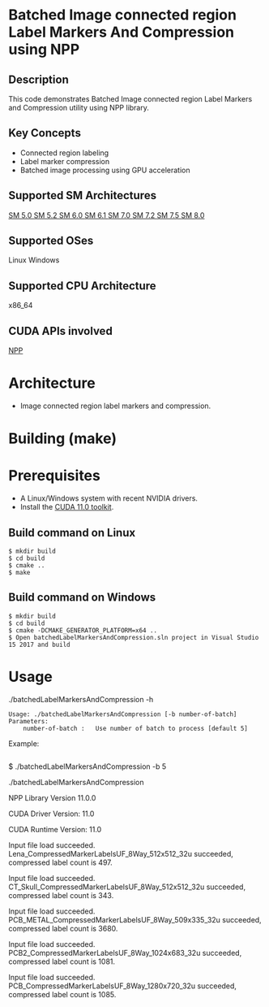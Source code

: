 # Batched Image connected region Label Markers And Compression using NPP

## Description

This code demonstrates Batched Image connected region Label Markers and Compression utility using NPP library.

## Key Concepts
- Connected region labeling  
- Label marker compression  
- Batched image processing using GPU acceleration

## Supported SM Architectures

[SM 5.0 ](https://developer.nvidia.com/cuda-gpus)  [SM 5.2 ](https://developer.nvidia.com/cuda-gpus)  [SM 6.0 ](https://developer.nvidia.com/cuda-gpus)  [SM 6.1 ](https://developer.nvidia.com/cuda-gpus)  [SM 7.0 ](https://developer.nvidia.com/cuda-gpus)  [SM 7.2 ](https://developer.nvidia.com/cuda-gpus)  [SM 7.5 ](https://developer.nvidia.com/cuda-gpus)  [SM 8.0 ](https://developer.nvidia.com/cuda-gpus)

## Supported OSes

Linux Windows

## Supported CPU Architecture

x86_64

## CUDA APIs involved
[NPP](https://docs.nvidia.com/cuda/npp/index.html)


# Architecture
- Image connected region label markers and compression.

# Building (make)

# Prerequisites
- A Linux/Windows system with recent NVIDIA drivers.
- Install the [CUDA 11.0 toolkit](https://developer.nvidia.com/cuda-downloads).

## Build command on Linux
```
$ mkdir build
$ cd build
$ cmake ..
$ make
```

## Build command on Windows
```
$ mkdir build
$ cd build
$ cmake -DCMAKE_GENERATOR_PLATFORM=x64 ..
$ Open batchedLabelMarkersAndCompression.sln project in Visual Studio 15 2017 and build
```


# Usage
./batchedLabelMarkersAndCompression -h
```
Usage: ./batchedLabelMarkersAndCompression [-b number-of-batch]
Parameters: 
	number-of-batch	:	Use number of batch to process [default 5]

```
Example:
```
```
$  ./batchedLabelMarkersAndCompression -b 5

./batchedLabelMarkersAndCompression 

NPP Library Version 11.0.0

CUDA Driver  Version: 11.0

CUDA Runtime Version: 11.0

Input file load succeeded.
Lena_CompressedMarkerLabelsUF_8Way_512x512_32u succeeded, compressed label count is 497.

Input file load succeeded.
CT_Skull_CompressedMarkerLabelsUF_8Way_512x512_32u succeeded, compressed label count is 343.

Input file load succeeded.
PCB_METAL_CompressedMarkerLabelsUF_8Way_509x335_32u succeeded, compressed label count is 3680.

Input file load succeeded.
PCB2_CompressedMarkerLabelsUF_8Way_1024x683_32u succeeded, compressed label count is 1081.

Input file load succeeded.
PCB_CompressedMarkerLabelsUF_8Way_1280x720_32u succeeded, compressed label count is 1085.


```

